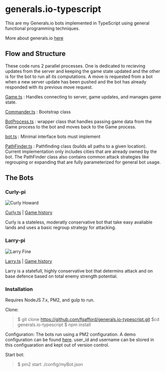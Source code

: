 # generals.io-typescript

This are my Generals.io bots implemented in TypeScript using general functional programming techniques.

More about generals.io [here](http://dev.generals.io/)

## Flow and Structure

These code runs 2 parallel processes. One is dedicated to recieving updates from the server and keeping the game state updated and the other is for the bot to run all its computations. A move is requested from a bot when a new server update has been pushed and the bot has already responded with its previous move request.

[Game.ts](https://github.com/fgafford/generals.io-typescript/blob/master/src/Game.ts) : Handles connecting to server, game updates, and manages game state.

[Commander.ts](https://github.com/fgafford/generals.io-typescript/blob/master/src/Commander.ts) : Bootstrap class

[BotProcess.ts](https://github.com/fgafford/generals.io-typescript/blob/master/src/BotProcess.ts) : wrapper class that handles passing game data from the Game process to the bot and moves back to the Game process.

[bot.ts](https://github.com/fgafford/generals.io-typescript/blob/master/src/bots/bot.ts) : Minimal interface bots must implement

[PathFinder.ts](https://github.com/fgafford/generals.io-typescript/blob/master/src/PathFinder.ts) : Pathfinding class (builds all paths to a given location). Current implementation only includes cities that are already owned by the bot. The PathFinder class also contains common attack strategies like regrouping or expanding that are fully parameterized for general bot usage.
  
    
## The Bots 
  
### Curly-pi

![Curly Howard](http://famousfamilybirthdaysbiofacts.com/Thumbnail_Small_Images/Curly-Howard-Movie-Actor-birhday.jpg)

[Curly.ts](https://github.com/fgafford/generals.io-typescript/blob/master/src/bots/Curly.ts) | [Game history](http://bot.generals.io/profiles/%5BBot%5D%20Curly-pi)

Curly is a stateless, moderatly conservative bot that take easy avaliable lands and uses a basic regroup strategy for attacking.
  
    
### Larry-pi

![Larry Fine](http://rs77.pbsrc.com/albums/j50/littlesteve69/3%20STOOGES/FineLarry.jpg~c200)

[Larry.ts](https://github.com/fgafford/generals.io-typescript/blob/master/src/bots/Larry.ts) | [Game history](http://bot.generals.io/profiles/%5BBot%5D%20Larry-pi)

Larry is a statefull, highly conservative bot that determins attack and on base defence based on total enemy strength potential.
  
  
  
  
### Installation

Requires NodeJS 7.x, PM2, and gulp to run.

Clone: 
> $ git clone https://github.com/fgafford/generals.io-typescript.git
> $cd generals.io-typescript 
> $ npm install

Configuration: 
The bots run using a PM2 configuration. A demo configuration can be found [here](https://github.com/fgafford/generals.io-typescript/blob/master/config/demoConfig.json). user_id and username can be stored in this configuaration and kept out of version control.

Start bot: 
> $ pm2 start ./config/myBot.json

